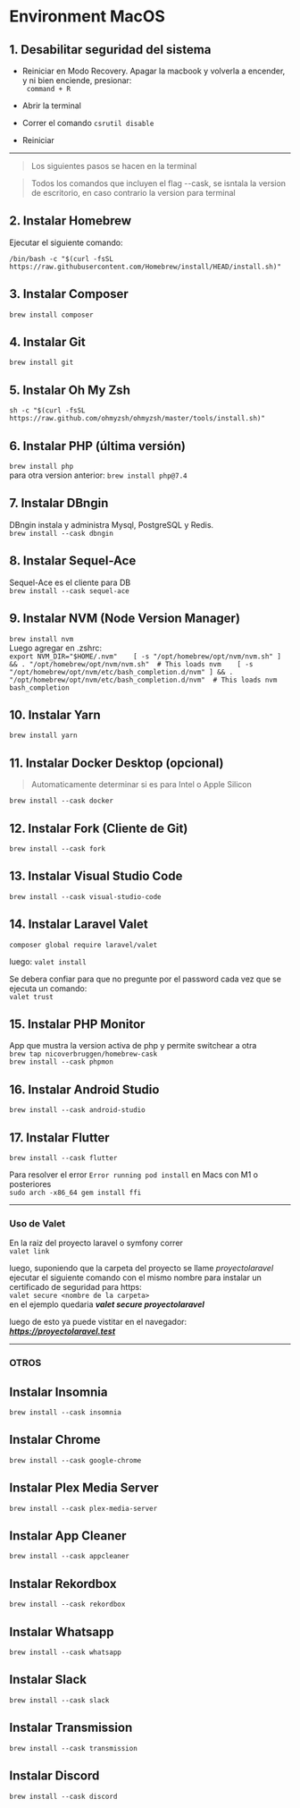 # **Environment MacOS**

## 1. Desabilitar seguridad del sistema

- Reiniciar en Modo Recovery. Apagar la macbook y volverla a encender, y ni bien enciende, presionar:  
 ` command + R`  

- Abrir la terminal
- Correr el comando `csrutil disable`
- Reiniciar  
  
---
       
> Los siguientes pasos se hacen en la terminal  

> Todos los comandos que incluyen el flag --cask, se isntala la version de escritorio, en caso contrario la version para terminal  

## 2. Instalar Homebrew
Ejecutar el siguiente comando:

`
/bin/bash -c "$(curl -fsSL https://raw.githubusercontent.com/Homebrew/install/HEAD/install.sh)"
`

## 3. Instalar Composer
`brew install composer`

## 4. Instalar Git
`brew install git`

## 5. Instalar Oh My Zsh
`sh -c "$(curl -fsSL https://raw.github.com/ohmyzsh/ohmyzsh/master/tools/install.sh)"`

## 6. Instalar PHP (última versión)
`brew install php`  
para otra version anterior: 
`brew install php@7.4`

## 7. Instalar DBngin
DBngin instala y administra Mysql, PostgreSQL y Redis.  
`brew install --cask dbngin`

## 8. Instalar Sequel-Ace
Sequel-Ace es el cliente para DB  
`brew install --cask sequel-ace`

## 9. Instalar NVM (Node Version Manager)
`brew install nvm`   
Luego agregar en .zshrc:   
`export NVM_DIR="$HOME/.nvm"   
  [ -s "/opt/homebrew/opt/nvm/nvm.sh" ] && . "/opt/homebrew/opt/nvm/nvm.sh"  # This loads nvm   
  [ -s "/opt/homebrew/opt/nvm/etc/bash_completion.d/nvm" ] && . "/opt/homebrew/opt/nvm/etc/bash_completion.d/nvm"  # This loads nvm bash_completion
`

## 10. Instalar Yarn
`brew install yarn`

## 11. Instalar Docker Desktop (opcional)
>Automaticamente determinar si es para Intel o Apple Silicon  

`brew install --cask docker`

## 12. Instalar Fork (Cliente de Git)
`brew install --cask fork`

## 13. Instalar Visual Studio Code
`brew install --cask visual-studio-code`

## 14. Instalar Laravel Valet
`composer global require laravel/valet`

luego:
`valet install`

Se debera confiar para que no pregunte por el password cada vez que se ejecuta un comando:  
`valet trust`

## 15. Instalar PHP Monitor 
App que mustra la version activa de php y permite switchear a otra   
`brew tap nicoverbruggen/homebrew-cask`   
`brew install --cask phpmon`

## 16. Instalar Android Studio
`brew install --cask android-studio`

## 17. Instalar Flutter
`brew install --cask flutter`

Para resolver el error `Error running pod install` en Macs con M1 o posteriores    
`sudo arch -x86_64 gem install ffi`

---

### Uso de Valet
En la raiz del proyecto laravel o symfony correr    
`valet link`

luego, suponiendo que la carpeta del proyecto se llame *proyectolaravel* ejecutar el siguiente comando con el mismo nombre para instalar un certificado de seguridad para https:  
`valet secure <nombre de la carpeta>`  
en el ejemplo quedaria ***valet secure proyectolaravel***

luego de esto ya puede vistitar en el navegador: ***https://proyectolaravel.test***


---
### OTROS

## Instalar Insomnia
`brew install --cask insomnia`

## Instalar Chrome
`brew install --cask google-chrome`

## Instalar Plex Media Server
`brew install --cask plex-media-server`

## Instalar App Cleaner
`brew install --cask appcleaner`

## Instalar Rekordbox
`brew install --cask rekordbox`

## Instalar Whatsapp
`brew install --cask whatsapp`

## Instalar Slack
`brew install --cask slack`

## Instalar Transmission
`brew install --cask transmission`


## Instalar Discord
`brew install --cask discord`
 

